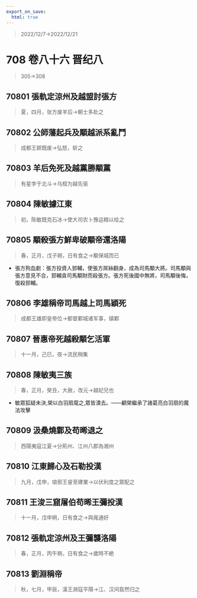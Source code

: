 ```yaml
---
export_on_save:
  html: true
---
```


> 2022/12/7->2022/12/21

# 708 卷八十六 晋纪八

> 305->308

## 70801 張軌定涼州及越盟討張方
> 夏，四月，张方废羊后->朝士多赴之

## 70802 公師藩起兵及顒越派系亂鬥
> 成都王颖既废->弘怒，斩之

## 70803 羊后免死及越黨勝顒黨
> 有星孛于北斗->乌桓为越先驱

## 70804 陳敏據江東
> 初，陈敏既克石冰->使大司农卜豫运粮以给之

## 70805 顒殺張方鮮卑破顒帝還洛陽
> 春，正月，戊子朔，日有食之->颙保城而已
- 張方狗血劇：張方投資人郅輔，使張方屌絲翻身，成為司馬顒大將。司馬顒與張方意見不合，郅輔貪司馬顒財而殺張方。張方死後國中無將，司馬顒後悔，復殺郅輔。

## 70806 李雄稱帝司馬越上司馬穎死
> 成都王雄即皇帝位->都督鄴城诸军事，镇鄴

## 70807 晉惠帝死越殺顒乞活軍
> 十一月，己巳，夜->流民稍集

## 70808 陳敏夷三族
> 春，正月，癸丑，大赦，改元->越妃兄也
- 敏眾狐疑未決,榮以白羽扇麾之,眾皆潰去。——顧榮繼承了諸葛亮白羽扇的魔法攻擊

## 70809 汲桑燒鄴及苟晞退之
> 西陽夷寇江夏->分荊州、江州八郡為湘州

## 70810 江東歸心及石勒投漢
> 九月，戊申，琅邪王睿至建業->以伏利度之眾配之

## 70811 王浚三窟屠伯苟晞王彌投漢
> 十一月，戊申朔，日有食之->與廆通好

## 70812 張軌定涼州及王彌襲洛陽
> 春，正月，丙午朔，日有食之->歲時不絶

## 70813 劉淵稱帝
> 秋，七月，甲辰，漢王淵寇平陽->江、汉间翕然归之